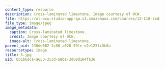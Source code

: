 ```yaml
---
content_type: resource
description: Cross-laminated limestone. Image courtesy of OCW.
file: https://ol-ocw-studio-app-qa.s3.amazonaws.com/courses/12-110-sedimentary-geology-fall-2004/0b1b6dcaa653353d68b13d68d184fa36_5.jpg
file_type: image/jpeg
image_metadata:
  caption: Cross-laminated limestone.
  credit: Image courtesy of OCW.
  image-alt: Cross-laminated limestone.
parent_uid: 230dd682-1c86-a028-59fe-e2e125fc3b0a
resourcetype: Image
title: 5.jpg
uid: 0b1b6dca-a653-353d-68b1-3d68d184fa36
---
```

